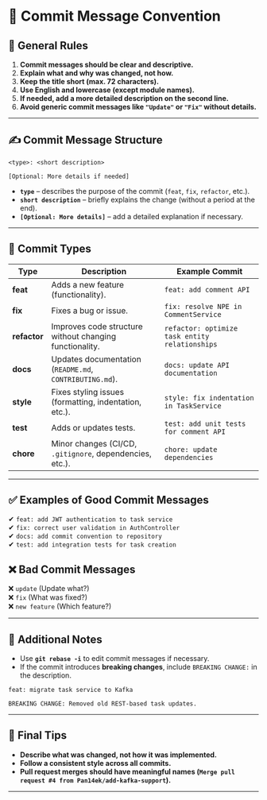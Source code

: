 # 🚀 Commit Message Convention

## 📌 General Rules
1. **Commit messages should be clear and descriptive.**
2. **Explain what and why was changed, not how.**
3. **Keep the title short (max. 72 characters).**
4. **Use English and lowercase (except module names).**
5. **If needed, add a more detailed description on the second line.**
6. **Avoid generic commit messages like `"Update"` or `"Fix"` without details.**

---

## ✍️ **Commit Message Structure**
```
<type>: <short description>

[Optional: More details if needed]
```
- **`type`** – describes the purpose of the commit (`feat`, `fix`, `refactor`, etc.).
- **`short description`** – briefly explains the change (without a period at the end).
- **`[Optional: More details]`** – add a detailed explanation if necessary.

---

## 🚀 **Commit Types**
| Type        | Description                                            | Example Commit |
|------------|--------------------------------------------------------|----------------|
| **feat**   | Adds a new feature (functionality).                    | `feat: add comment API` |
| **fix**    | Fixes a bug or issue.                                  | `fix: resolve NPE in CommentService` |
| **refactor** | Improves code structure without changing functionality. | `refactor: optimize task entity relationships` |
| **docs**   | Updates documentation (`README.md`, `CONTRIBUTING.md`). | `docs: update API documentation` |
| **style**  | Fixes styling issues (formatting, indentation, etc.).  | `style: fix indentation in TaskService` |
| **test**   | Adds or updates tests.                                 | `test: add unit tests for comment API` |
| **chore**  | Minor changes (CI/CD, `.gitignore`, dependencies, etc.). | `chore: update dependencies` |

---

## ✅ **Examples of Good Commit Messages**
✔ `feat: add JWT authentication to task service`  
✔ `fix: correct user validation in AuthController`  
✔ `docs: add commit convention to repository`  
✔ `test: add integration tests for task creation`

## ❌ **Bad Commit Messages**
❌ `update` (Update what?)  
❌ `fix` (What was fixed?)  
❌ `new feature` (Which feature?)

---

## 🎯 **Additional Notes**
- Use **`git rebase -i`** to edit commit messages if necessary.
- If the commit introduces **breaking changes**, include `BREAKING CHANGE:` in the description.

```
feat: migrate task service to Kafka

BREAKING CHANGE: Removed old REST-based task updates.
```

---

## 📌 **Final Tips**
- **Describe what was changed, not how it was implemented.**
- **Follow a consistent style across all commits.**
- **Pull request merges should have meaningful names (`Merge pull request #4 from Pan14ek/add-kafka-support`).**

---